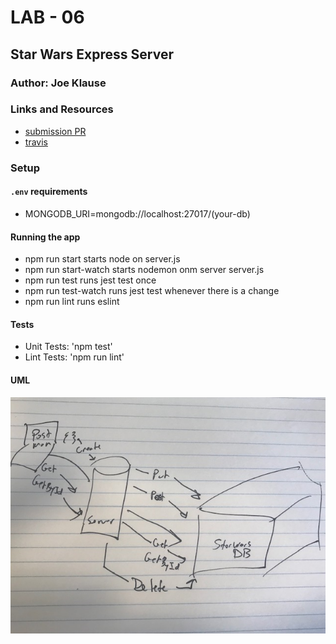 # LAB - 06

## Star Wars Express Server

### Author: Joe Klause

### Links and Resources
* [submission PR](https://github.com/josephklause-401-advanced-javascript/lab-06/pull/1)
* [travis](https://travis-ci.com/josephklause-401-advanced-javascript/lab-06/builds/128832570)


### Setup
#### `.env` requirements
* MONGODB_URI=mongodb://localhost:27017/(your-db)


#### Running the app
* npm run start
    starts node on server.js
* npm run start-watch
    starts nodemon onm server server.js
* npm run test
    runs jest test once
* npm run test-watch
    runs jest test whenever there is a change
* npm run lint
    runs eslint
    
  
#### Tests
* Unit Tests: 'npm test'
* Lint Tests: 'npm run lint'

#### UML
![Whiteboard Plan](IMG_5272.jpg)
